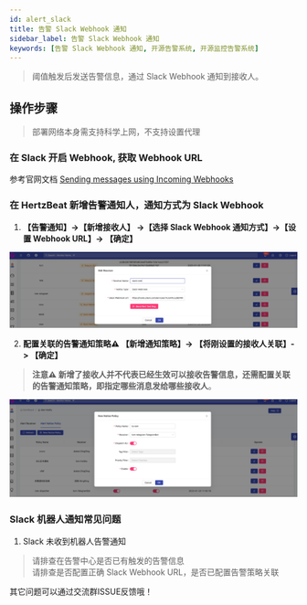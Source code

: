 ```yaml
---
id: alert_slack  
title: 告警 Slack Webhook 通知      
sidebar_label: 告警 Slack Webhook 通知      
keywords: [告警 Slack Webhook 通知, 开源告警系统, 开源监控告警系统]
---
```


> 阈值触发后发送告警信息，通过 Slack Webhook 通知到接收人。

## 操作步骤

> 部署网络本身需支持科学上网，不支持设置代理

### 在 Slack 开启 Webhook, 获取 Webhook URL

参考官网文档 [Sending messages using Incoming Webhooks](https://api.slack.com/messaging/webhooks)

### 在 HertzBeat 新增告警通知人，通知方式为 Slack Webhook

1. **【告警通知】->【新增接收人】 ->【选择 Slack Webhook 通知方式】->【设置 Webhook URL】-> 【确定】**

![email](/img/docs/help/slack-bot-1.png)

2. **配置关联的告警通知策略⚠️ 【新增通知策略】-> 【将刚设置的接收人关联】-> 【确定】**

> **注意⚠️ 新增了接收人并不代表已经生效可以接收告警信息，还需配置关联的告警通知策略，即指定哪些消息发给哪些接收人**。

![email](/img/docs/help/alert-notice-policy.png)

### Slack 机器人通知常见问题

1. Slack 未收到机器人告警通知

> 请排查在告警中心是否已有触发的告警信息   
> 请排查是否配置正确 Slack Webhook URL，是否已配置告警策略关联

其它问题可以通过交流群ISSUE反馈哦！
